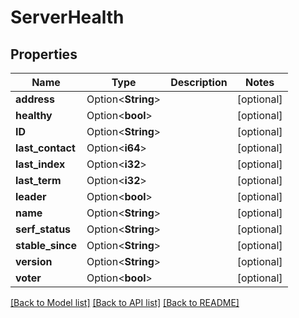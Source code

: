 # ServerHealth

## Properties

Name | Type | Description | Notes
------------ | ------------- | ------------- | -------------
**address** | Option<**String**> |  | [optional]
**healthy** | Option<**bool**> |  | [optional]
**ID** | Option<**String**> |  | [optional]
**last_contact** | Option<**i64**> |  | [optional]
**last_index** | Option<**i32**> |  | [optional]
**last_term** | Option<**i32**> |  | [optional]
**leader** | Option<**bool**> |  | [optional]
**name** | Option<**String**> |  | [optional]
**serf_status** | Option<**String**> |  | [optional]
**stable_since** | Option<**String**> |  | [optional]
**version** | Option<**String**> |  | [optional]
**voter** | Option<**bool**> |  | [optional]

[[Back to Model list]](../README.md#documentation-for-models) [[Back to API list]](../README.md#documentation-for-api-endpoints) [[Back to README]](../README.md)


